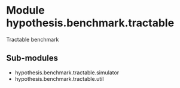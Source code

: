 Module hypothesis.benchmark.tractable
=====================================
Tractable benchmark

Sub-modules
-----------
* hypothesis.benchmark.tractable.simulator
* hypothesis.benchmark.tractable.util